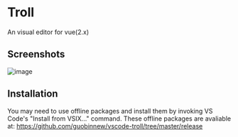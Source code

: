 # Troll

An visual editor for vue(2.x)

## Screenshots

![image](https://github.com/guobinnew/vscode-troll/tree/master/screenshots/mainui.png?raw=true)

## Installation

You may need to use offline packages and install them by invoking VS Code's "Install from VSIX..." command.
These offline packages are avaliable at: https://github.com/guobinnew/vscode-troll/tree/master/release
